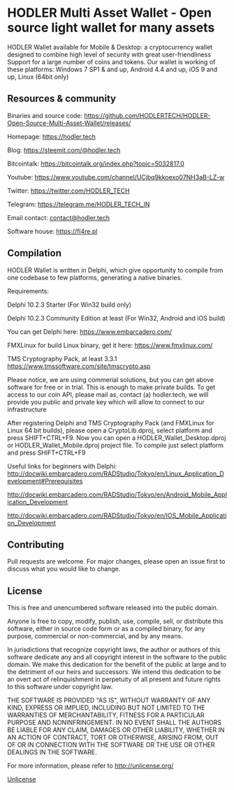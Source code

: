 # HODLER Multi Asset Wallet - Open source light wallet for many assets

HODLER Wallet available for Mobile & Desktop: a cryptocurrency wallet designed to combine high level of security with great user-friendliness
Support for a large number of coins and tokens. Our wallet is working of these platforms:
Windows 7 SP1 & and up, Android 4.4 and up, iOS 9 and up, Linux (64bit only)

## Resources & community

Binaries and source code: https://github.com/HODLERTECH/HODLER-Open-Source-Multi-Asset-Wallet/releases/

Homepage: https://hodler.tech

Blog: https://steemit.com/@hodler.tech

Bitcointalk: https://bitcointalk.org/index.php?topic=5032817.0

Youtube: https://www.youtube.com/channel/UCjbq9kkoexo07NH3aB-LZ-w

Twitter: https://twitter.com/HODLER_TECH

Telegram: https://telegram.me/HODLER_TECH_IN

Email contact: contact@hodler.tech

Software house: https://fl4re.pl

## Compilation 

HODLER Wallet is written in Delphi, which give opportunity to compile from one codebase to few platforms, generating a native binaries.

Requirements:

Delphi 10.2.3 Starter (For Win32 build only)

Delphi 10.2.3 Community Edition at least (For Win32, Android and iOS build)

You can get Delphi here: https://www.embarcadero.com/

FMXLinux for build Linux binary, get it here: https://www.fmxlinux.com/

TMS Cryptography Pack, at least 3.3.1 https://www.tmssoftware.com/site/tmscrypto.asp

Please notice, we are using commerial solutions, but you can get above software for free or in trial. This is enough to make private builds.
To get access to our coin API, please mail as, contact (a) hodler.tech, we will provide you public and private key which will allow to connect to our infrastructure

After registering Delphi and TMS Cryptography Pack (and FMXLinux for Linux 64 bit builds), please open a CryptoLib.dproj, select platform and press SHIFT+CTRL+F9.
Now you can open a HODLER_Wallet_Desktop.dproj or HODLER_Wallet_Mobile.dproj project file. To compile just select platform and press SHIFT+CTRL+F9

Useful links for beginners with Delphi:
http://docwiki.embarcadero.com/RADStudio/Tokyo/en/Linux_Application_Development#Prerequisites

http://docwiki.embarcadero.com/RADStudio/Tokyo/en/Android_Mobile_Application_Development

http://docwiki.embarcadero.com/RADStudio/Tokyo/en/IOS_Mobile_Application_Development




## Contributing
Pull requests are welcome. For major changes, please open an issue first to discuss what you would like to change.

## License

This is free and unencumbered software released into the public domain.

Anyone is free to copy, modify, publish, use, compile, sell, or
distribute this software, either in source code form or as a compiled
binary, for any purpose, commercial or non-commercial, and by any
means.

In jurisdictions that recognize copyright laws, the author or authors
of this software dedicate any and all copyright interest in the
software to the public domain. We make this dedication for the benefit
of the public at large and to the detriment of our heirs and
successors. We intend this dedication to be an overt act of
relinquishment in perpetuity of all present and future rights to this
software under copyright law.

THE SOFTWARE IS PROVIDED "AS IS", WITHOUT WARRANTY OF ANY KIND,
EXPRESS OR IMPLIED, INCLUDING BUT NOT LIMITED TO THE WARRANTIES OF
MERCHANTABILITY, FITNESS FOR A PARTICULAR PURPOSE AND NONINFRINGEMENT.
IN NO EVENT SHALL THE AUTHORS BE LIABLE FOR ANY CLAIM, DAMAGES OR
OTHER LIABILITY, WHETHER IN AN ACTION OF CONTRACT, TORT OR OTHERWISE,
ARISING FROM, OUT OF OR IN CONNECTION WITH THE SOFTWARE OR THE USE OR
OTHER DEALINGS IN THE SOFTWARE.

For more information, please refer to <http://unlicense.org/>


[Unlicense](http://unlicense.org/)
